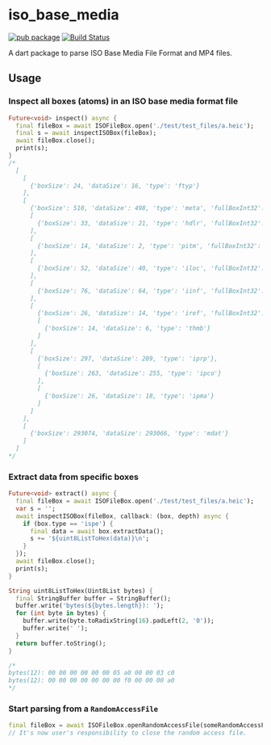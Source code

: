 # iso_base_media

[![pub package](https://img.shields.io/pub/v/iso_base_media.svg)](https://pub.dev/packages/iso_base_media)
[![Build Status](https://github.com/mgenware/iso_base_media/workflows/Build/badge.svg)](https://github.com/mgenware/iso_base_media/actions)

A dart package to parse ISO Base Media File Format and MP4 files.

## Usage

### Inspect all boxes (atoms) in an ISO base media format file

```dart
Future<void> inspect() async {
  final fileBox = await ISOFileBox.open('./test/test_files/a.heic');
  final s = await inspectISOBox(fileBox);
  await fileBox.close();
  print(s);
}
/*
  [
    [
      {'boxSize': 24, 'dataSize': 16, 'type': 'ftyp'}
    ],
    [
      {'boxSize': 510, 'dataSize': 498, 'type': 'meta', 'fullBoxInt32': 0},
      [
        {'boxSize': 33, 'dataSize': 21, 'type': 'hdlr', 'fullBoxInt32': 0}
      ],
      [
        {'boxSize': 14, 'dataSize': 2, 'type': 'pitm', 'fullBoxInt32': 0}
      ],
      [
        {'boxSize': 52, 'dataSize': 40, 'type': 'iloc', 'fullBoxInt32': 0}
      ],
      [
        {'boxSize': 76, 'dataSize': 64, 'type': 'iinf', 'fullBoxInt32': 0}
      ],
      [
        {'boxSize': 26, 'dataSize': 14, 'type': 'iref', 'fullBoxInt32': 0},
        [
          {'boxSize': 14, 'dataSize': 6, 'type': 'thmb'}
        ]
      ],
      [
        {'boxSize': 297, 'dataSize': 289, 'type': 'iprp'},
        [
          {'boxSize': 263, 'dataSize': 255, 'type': 'ipco'}
        ],
        [
          {'boxSize': 26, 'dataSize': 18, 'type': 'ipma'}
        ]
      ]
    ],
    [
      {'boxSize': 293074, 'dataSize': 293066, 'type': 'mdat'}
    ]
  ]
*/
```

### Extract data from specific boxes

```dart
Future<void> extract() async {
  final fileBox = await ISOFileBox.open('./test/test_files/a.heic');
  var s = '';
  await inspectISOBox(fileBox, callback: (box, depth) async {
    if (box.type == 'ispe') {
      final data = await box.extractData();
      s += '${uint8ListToHex(data)}\n';
    }
  });
  await fileBox.close();
  print(s);
}

String uint8ListToHex(Uint8List bytes) {
  final StringBuffer buffer = StringBuffer();
  buffer.write('bytes(${bytes.length}): ');
  for (int byte in bytes) {
    buffer.write(byte.toRadixString(16).padLeft(2, '0'));
    buffer.write(' ');
  }
  return buffer.toString();
}

/*
bytes(12): 00 00 00 00 00 00 05 a0 00 00 03 c0
bytes(12): 00 00 00 00 00 00 00 f0 00 00 00 a0
*/
```

### Start parsing from a `RandomAccessFile`

```dart
final fileBox = await ISOFileBox.openRandomAccessFile(someRandomAccessFile);
// It's now user's responsibility to close the random access file.
```
